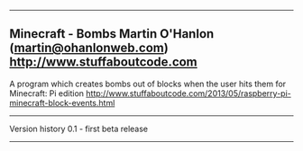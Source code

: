 -------------------------------------------------------------------------------
Minecraft - Bombs
Martin O'Hanlon (martin@ohanlonweb.com)
http://www.stuffaboutcode.com
-------------------------------------------------------------------------------

A program which creates bombs out of blocks when the user hits them for Minecraft: Pi edition
http://www.stuffaboutcode.com/2013/05/raspberry-pi-minecraft-block-events.html

------------------------------------------------------------------------------

Version history
0.1 - first beta release

-------------------------------------------------------------------------------
